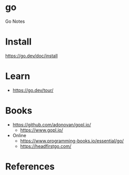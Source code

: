 # go
Go Notes

# Install
https://go.dev/doc/install

# Learn
- https://go.dev/tour/


# Books
- https://github.com/adonovan/gopl.io/
  - https://www.gopl.io/
- Online
  - https://www.programming-books.io/essential/go/
  - https://headfirstgo.com/ 


# References

